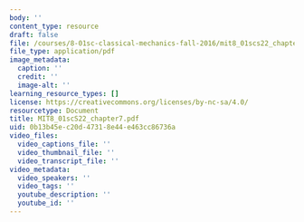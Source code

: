 ```yaml
---
body: ''
content_type: resource
draft: false
file: /courses/8-01sc-classical-mechanics-fall-2016/mit8_01scs22_chapter7.pdf
file_type: application/pdf
image_metadata:
  caption: ''
  credit: ''
  image-alt: ''
learning_resource_types: []
license: https://creativecommons.org/licenses/by-nc-sa/4.0/
resourcetype: Document
title: MIT8_01scS22_chapter7.pdf
uid: 0b13b45e-c20d-4731-8e44-e463cc86736a
video_files:
  video_captions_file: ''
  video_thumbnail_file: ''
  video_transcript_file: ''
video_metadata:
  video_speakers: ''
  video_tags: ''
  youtube_description: ''
  youtube_id: ''
---
```

